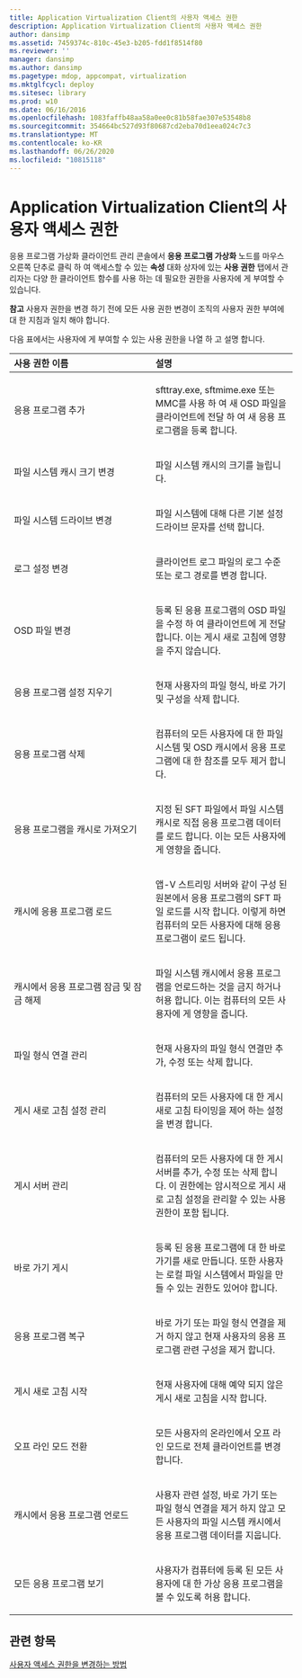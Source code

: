 ```yaml
---
title: Application Virtualization Client의 사용자 액세스 권한
description: Application Virtualization Client의 사용자 액세스 권한
author: dansimp
ms.assetid: 7459374c-810c-45e3-b205-fdd1f8514f80
ms.reviewer: ''
manager: dansimp
ms.author: dansimp
ms.pagetype: mdop, appcompat, virtualization
ms.mktglfcycl: deploy
ms.sitesec: library
ms.prod: w10
ms.date: 06/16/2016
ms.openlocfilehash: 1083faffb48aa58a0ee0c81b58fae307e53548b8
ms.sourcegitcommit: 354664bc527d93f80687cd2eba70d1eea024c7c3
ms.translationtype: MT
ms.contentlocale: ko-KR
ms.lasthandoff: 06/26/2020
ms.locfileid: "10815118"
---
```

# Application Virtualization Client의 사용자 액세스 권한


응용 프로그램 가상화 클라이언트 관리 콘솔에서 **응용 프로그램 가상화** 노드를 마우스 오른쪽 단추로 클릭 하 여 액세스할 수 있는 **속성** 대화 상자에 있는 **사용 권한** 탭에서 관리자는 다양 한 클라이언트 함수를 사용 하는 데 필요한 권한을 사용자에 게 부여할 수 있습니다.

**참고**  사용자 권한을 변경 하기 전에 모든 사용 권한 변경이 조직의 사용자 권한 부여에 대 한 지침과 일치 해야 합니다.

 

다음 표에서는 사용자에 게 부여할 수 있는 사용 권한을 나열 하 고 설명 합니다.

<table>
<colgroup>
<col width="50%" />
<col width="50%" />
</colgroup>
<thead>
<tr class="header">
<th align="left">사용 권한 이름</th>
<th align="left">설명</th>
</tr>
</thead>
<tbody>
<tr class="odd">
<td align="left"><p>응용 프로그램 추가</p></td>
<td align="left"><p>sfttray.exe, sftmime.exe 또는 MMC를 사용 하 여 새 OSD 파일을 클라이언트에 전달 하 여 새 응용 프로그램을 등록 합니다.</p></td>
</tr>
<tr class="even">
<td align="left"><p>파일 시스템 캐시 크기 변경</p></td>
<td align="left"><p>파일 시스템 캐시의 크기를 늘립니다.</p></td>
</tr>
<tr class="odd">
<td align="left"><p>파일 시스템 드라이브 변경</p></td>
<td align="left"><p>파일 시스템에 대해 다른 기본 설정 드라이브 문자를 선택 합니다.</p></td>
</tr>
<tr class="even">
<td align="left"><p>로그 설정 변경</p></td>
<td align="left"><p>클라이언트 로그 파일의 로그 수준 또는 로그 경로를 변경 합니다.</p></td>
</tr>
<tr class="odd">
<td align="left"><p>OSD 파일 변경</p></td>
<td align="left"><p>등록 된 응용 프로그램의 OSD 파일을 수정 하 여 클라이언트에 게 전달 합니다. 이는 게시 새로 고침에 영향을 주지 않습니다.</p></td>
</tr>
<tr class="even">
<td align="left"><p>응용 프로그램 설정 지우기</p></td>
<td align="left"><p>현재 사용자의 파일 형식, 바로 가기 및 구성을 삭제 합니다.</p></td>
</tr>
<tr class="odd">
<td align="left"><p>응용 프로그램 삭제</p></td>
<td align="left"><p>컴퓨터의 모든 사용자에 대 한 파일 시스템 및 OSD 캐시에서 응용 프로그램에 대 한 참조를 모두 제거 합니다.</p></td>
</tr>
<tr class="even">
<td align="left"><p>응용 프로그램을 캐시로 가져오기</p></td>
<td align="left"><p>지정 된 SFT 파일에서 파일 시스템 캐시로 직접 응용 프로그램 데이터를 로드 합니다. 이는 모든 사용자에 게 영향을 줍니다.</p></td>
</tr>
<tr class="odd">
<td align="left"><p>캐시에 응용 프로그램 로드</p></td>
<td align="left"><p>앱-V 스트리밍 서버와 같이 구성 된 원본에서 응용 프로그램의 SFT 파일 로드를 시작 합니다. 이렇게 하면 컴퓨터의 모든 사용자에 대해 응용 프로그램이 로드 됩니다.</p></td>
</tr>
<tr class="even">
<td align="left"><p>캐시에서 응용 프로그램 잠금 및 잠금 해제</p></td>
<td align="left"><p>파일 시스템 캐시에서 응용 프로그램을 언로드하는 것을 금지 하거나 허용 합니다. 이는 컴퓨터의 모든 사용자에 게 영향을 줍니다.</p></td>
</tr>
<tr class="odd">
<td align="left"><p>파일 형식 연결 관리</p></td>
<td align="left"><p>현재 사용자의 파일 형식 연결만 추가, 수정 또는 삭제 합니다.</p></td>
</tr>
<tr class="even">
<td align="left"><p>게시 새로 고침 설정 관리</p></td>
<td align="left"><p>컴퓨터의 모든 사용자에 대 한 게시 새로 고침 타이밍을 제어 하는 설정을 변경 합니다.</p></td>
</tr>
<tr class="odd">
<td align="left"><p>게시 서버 관리</p></td>
<td align="left"><p>컴퓨터의 모든 사용자에 대 한 게시 서버를 추가, 수정 또는 삭제 합니다. 이 권한에는 암시적으로 게시 새로 고침 설정을 관리할 수 있는 사용 권한이 포함 됩니다.</p></td>
</tr>
<tr class="even">
<td align="left"><p>바로 가기 게시</p></td>
<td align="left"><p>등록 된 응용 프로그램에 대 한 바로 가기를 새로 만듭니다. 또한 사용자는 로컬 파일 시스템에서 파일을 만들 수 있는 권한도 있어야 합니다.</p></td>
</tr>
<tr class="odd">
<td align="left"><p>응용 프로그램 복구</p></td>
<td align="left"><p>바로 가기 또는 파일 형식 연결을 제거 하지 않고 현재 사용자의 응용 프로그램 관련 구성을 제거 합니다.</p></td>
</tr>
<tr class="even">
<td align="left"><p>게시 새로 고침 시작</p></td>
<td align="left"><p>현재 사용자에 대해 예약 되지 않은 게시 새로 고침을 시작 합니다.</p></td>
</tr>
<tr class="odd">
<td align="left"><p>오프 라인 모드 전환</p></td>
<td align="left"><p>모든 사용자의 온라인에서 오프 라인 모드로 전체 클라이언트를 변경 합니다.</p></td>
</tr>
<tr class="even">
<td align="left"><p>캐시에서 응용 프로그램 언로드</p></td>
<td align="left"><p>사용자 관련 설정, 바로 가기 또는 파일 형식 연결을 제거 하지 않고 모든 사용자의 파일 시스템 캐시에서 응용 프로그램 데이터를 지웁니다.</p></td>
</tr>
<tr class="odd">
<td align="left"><p>모든 응용 프로그램 보기</p></td>
<td align="left"><p>사용자가 컴퓨터에 등록 된 모든 사용자에 대 한 가상 응용 프로그램을 볼 수 있도록 허용 합니다.</p></td>
</tr>
</tbody>
</table>

 

## 관련 항목


[사용자 액세스 권한을 변경하는 방법](how-to-change-user-access-permissions.md)

 

 





